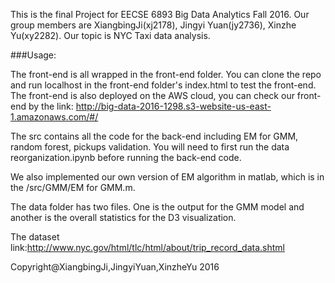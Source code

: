 This is the final Project for EECSE 6893 Big Data Analytics Fall 2016. Our group members are XiangbingJi(xj2178), Jingyi Yuan(jy2736), Xinzhe Yu(xy2282). Our topic is NYC Taxi data analysis. 

###Usage:

The front-end is all wrapped in the front-end folder. You can clone the repo and run localhost in the front-end folder's index.html to test the front-end. The front-end is also deployed on the AWS cloud, you can check our front-end by the link: http://big-data-2016-1298.s3-website-us-east-1.amazonaws.com/#/ 

The src contains all the code for the back-end including EM for GMM, random forest, pickups validation. You will need to first run the data reorganization.ipynb before running the back-end code.

We also implemented our own version of EM algorithm in matlab, which is in the /src/GMM/EM for GMM.m.

The data folder has two files. One is the output for the GMM model and another is the overall statistics for the D3 visualization.

The dataset link:http://www.nyc.gov/html/tlc/html/about/trip_record_data.shtml

Copyright@XiangbingJi,JingyiYuan,XinzheYu 2016
